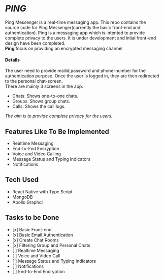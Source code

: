 <h1><i> PING </i></h1>

Ping Messenger is a real-time messaging app. This repo contains the source code for Ping Messenger(currently the basic front-end and authentication). Ping is a messaging app which is intented to provide complete privacy to the users. It is under development and intial front-end design have been completed.<br>
<b> Ping </b> focus on providing an encrypted messaging channel. <br>
<h4> Details </h4>
The user need to provide mailid,password and phone-number for the authentication purpose. Once the user is logged in, they are then redirected to the personal chat-screen.<br>
There are mainly 3 screens in the app:<br>
<ul>
  <li> Chats: Shows one-to-one chats. </li>
  <li> Groups: Shows group chats. </li>
  <li> Calls: Shows the call logs. </li>
</ul>
<i> The aim is to provide complete privacy for the users. </i>

<h2> Features Like To Be Implemented </h2>
<ul>
  <li> Realtime Messaging </li>
  <li> End-to-End Encryption </li>
  <li> Voice and Video Calling </li>
  <li> Message Status and Typing Indicators </li>
  <li> Notifications </li>
  
</ul>

<h2> Tech Used </h2>
<ul>
  <li> React Native with Type Script </li>
  <li> MongoDB </li>
  <li> Apollo Graphql </li>
</ul>

<h2> Tasks to be Done </h2>
<ul>
  <li> [x] Basic Front-end </li>
  <li> [x] Basic Email Authentication  </li>
  <li> [x] Create Chat Rooms </li>
  <li> [x] Filtering Group and Personal Chats </li>
  <li> [ ] Realtime Messaging </li>
  <li> [ ] Voice and Video Call </li>
  <li> [ ] Message Status and Typing Indicators </li>
  <li> [ ] Notifications </li>
  <li> [ ] End-to-End Encryption </li>
</ul>
